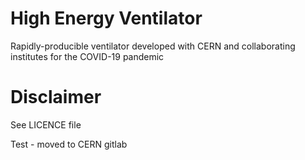 # High Energy Ventilator
Rapidly-producible ventilator developed with CERN and collaborating institutes for the COVID-19 pandemic

Disclaimer
==========
See LICENCE file

Test - moved to CERN gitlab
